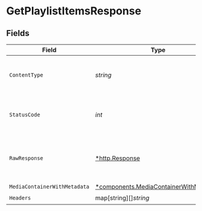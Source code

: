 # GetPlaylistItemsResponse


## Fields

| Field                                                                                           | Type                                                                                            | Required                                                                                        | Description                                                                                     |
| ----------------------------------------------------------------------------------------------- | ----------------------------------------------------------------------------------------------- | ----------------------------------------------------------------------------------------------- | ----------------------------------------------------------------------------------------------- |
| `ContentType`                                                                                   | *string*                                                                                        | :heavy_check_mark:                                                                              | HTTP response content type for this operation                                                   |
| `StatusCode`                                                                                    | *int*                                                                                           | :heavy_check_mark:                                                                              | HTTP response status code for this operation                                                    |
| `RawResponse`                                                                                   | [*http.Response](https://pkg.go.dev/net/http#Response)                                          | :heavy_check_mark:                                                                              | Raw HTTP response; suitable for custom response parsing                                         |
| `MediaContainerWithMetadata`                                                                    | [*components.MediaContainerWithMetadata](../../models/components/mediacontainerwithmetadata.md) | :heavy_minus_sign:                                                                              | OK                                                                                              |
| `Headers`                                                                                       | map[string][]*string*                                                                           | :heavy_check_mark:                                                                              | N/A                                                                                             |